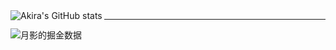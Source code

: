 <div><img src="https://github-readme-stats.vercel.app/api?username=akira-cn&show_icons=true&count_private=true&theme=vue-light" alt="Akira's GitHub stats" style="zoom:100%;" align="left"/>
</div>

---

<div><img src="https://4sdvg7tqbv.us.aircode.run/juejin?uid=712139263189303" alt="月影的掘金数据" style="zoom:100%;" align="left"/>
</div>
